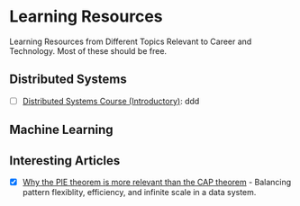# Learning Resources
Learning Resources from Different Topics Relevant to Career and Technology. Most of these should be free.

## Distributed Systems
- [ ] [Distributed Systems Course (Introductory)](https://www.distributedsystemscourse.com/): ddd

## Machine Learning

## Interesting Articles
- [x] [Why the PIE theorem is more relevant than the CAP theorem](https://www.alexdebrie.com/posts/choosing-a-database-with-pie/) - Balancing pattern flexiblity, efficiency, and infinite scale in a data system.
